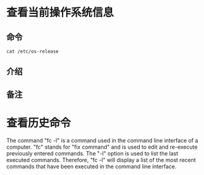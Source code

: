 # 查看当前操作系统信息

## 命令

```shell
cat /etc/os-release
```
## 介绍


## 备注


# 查看历史命令

The command "fc -l" is a command used in the command line interface of a computer. "fc" stands for "fix command" and is used to edit and re-execute previously entered commands. The "-l" option is used to list the last executed commands. Therefore, "fc -l" will display a list of the most recent commands that have been executed in the command line interface.